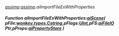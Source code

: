 _[assimp](../../modules/assimp/assimp-module.md):[assimp](../../modules/assimp/assimp-module.md).aiImportFileExWithProperties_
##### Function aiImportFileExWithProperties:[aiScene](../../modules/assimp/assimp-aiscene.md)( pFile:[wonkey.types.Cstring](../../modules/wonkey/wonkey-types-cstring.md),pFlags:[UInt](../../modules/wonkey/wonkey-types-uint.md),pFS:[aiFileIO](../../modules/assimp/assimp-aifileio.md) Ptr,pProps:[aiPropertyStore](../../modules/assimp/assimp-aipropertystore.md) )

